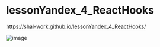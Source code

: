 # lessonYandex_4_ReactHooks
https://shal-work.github.io/lessonYandex_4_ReactHooks/

![image](https://user-images.githubusercontent.com/74607803/181818426-74fe3997-568c-4465-9efe-ad10ab06bfdd.png)
